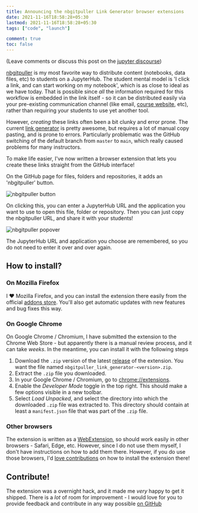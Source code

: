```yaml
---
title: Announcing the nbgitpuller Link Generator browser extensions
date: 2021-11-16T18:58:28+05:30
lastmod: 2021-11-16T18:58:28+05:30
tags: ["code", "launch"]

comment: true
toc: false
---
```


(Leave comments or discuss this post on the [jupyter discourse](https://discourse.jupyter.org/t/announcing-the-nbgitpuller-link-generator-browser-extensions/11701))

[nbgitpuller](https://jupyterhub.github.io/nbgitpuller) is my most favorite way to distribute
content (notebooks, data files, etc) to students on a JupyterHub. The student mental model is
'I click a link, and can start working on my notebook', which is as close to ideal as we have today.
That is possible since *all* the information required for this workflow is embedded in the link
itself - so it can be distributed easily via your pre-existing communication channel (like
email, [course website](http://data8.org/sp21/), etc), rather than requiring your students to use
yet another tool.

However, *creating* these links often been a bit clunky and error prone. The current
[link generator](https://jupyterhub.github.io/nbgitpuller/link) is pretty awesome, but requires
a lot of manual copy pasting, and is prone to errors. Particularly problematic was the GitHub
switching of the default branch from `master` to `main`, which really caused problems for many
instructors.

To make life easier, I've now written a browser extension that lets you create these links
straight from the GitHub interface!

On the GitHub page for files, folders and repositories, it adds an
'nbgitpuller' button.

![nbgitpuller button](/images/nbgitpuller-link-screenshots/screenshot-button.png)

On clicking this, you can enter a JupyterHub URL and the application
you want to use to open this file, folder or repository. Then you
can just copy the nbgitpuller URL, and share it with your students!

![nbgitpuller popover](/images/nbgitpuller-link-screenshots/screenshot-popover.png)

The JupyterHub URL and application you choose are remembered, so
you do not need to enter it over and over again.

## How to install?

### On Mozilla Firefox

I ❤️ Mozilla Firefox, and you can install the extension there easily from
the official [addons store](https://addons.mozilla.org/en-US/firefox/addon/nbgitpuller-link-generator/).
You'll also get automatic updates with new features and bug fixes this way.

### On Google Chrome

On Google Chrome / Chromium, I have submitted the extension to the Chrome Web Store -
but apparently there is a manual review process, and it can take *weeks*. In the meantime,
you can install it with the following steps

1. Download the `.zip` version of the latest [release](https://github.com/yuvipanda/nbgitpuller-link-generator/releases)
   of the extension. You want the file named `nbgitpuller_link_generator-<version>.zip`.
2. Extract the `.zip` file you downloaded.
3. In your Google Chrome / Chromium, go to [chrome://extensions](chrome://extensions/).
4. Enable the *Developer Mode* toggle in the top right. This should make a few options visible
   in a new toolbar.
5. Select *Load Unpacked*, and select the directory into which the downloaded `.zip` file
   was extracted to. This directory should contain at least a `manifest.json` file that
   was part of the `.zip` file.

### Other browsers

The extension is written as a [WebExtension](https://developer.mozilla.org/en-US/docs/Mozilla/Add-ons/WebExtensions),
so should work easily in other browsers - Safari, Edge, etc. However, since I do not
use them myself, I don't have instructions on how to add them there. However, if you do
use those browsers, I'd [love contributions](https://github.com/yuvipanda/nbgitpuller-link-generator-webextension)
on how to install the extension there!

## Contribute!

The extension was a overnight hack, and it made me *very* happy to get it shipped. There is
a *lot* of room for improvement - I would love for you to provide feedback and
contribute in any way possible [on GitHub](https://github.com/yuvipanda/nbgitpuller-link-generator-webextension)
